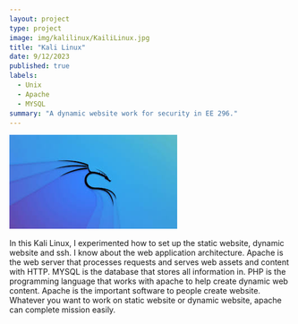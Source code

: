 ```yaml
---
layout: project
type: project
image: img/kalilinux/KailiLinux.jpg
title: "Kali Linux"
date: 9/12/2023
published: true
labels:
  - Unix
  - Apache
  - MYSQL
summary: "A dynamic website work for security in EE 296."
---
```


<img class="img-fluid" src="../img/kalilinux/KailiLinux.jpg">

In this Kali Linux, I experimented how to set up the static website, dynamic website
and ssh. I know about the web application architecture. Apache is the web server
that processes requests and serves web assets and content with HTTP. MYSQL is
the database that stores all information in. PHP is the programming language that
works with apache to help create dynamic web content. Apache is the important
software to people create website. Whatever you want to work on static website or
dynamic website, apache can complete mission easily.
